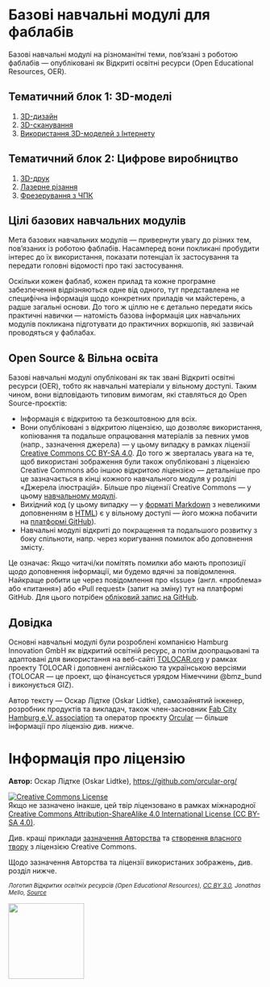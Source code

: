 # Базові навчальні модулі для фаблабів
Базові навчальні модулі на різноманітні теми, пов’язані з роботою фаблабів — опубліковані як Відкриті освітні ресурси (Open Educational Resources, OER).

## Тематичний блок 1: 3D-моделі

1. [3D-дизайн](../Basislernmodule/1_1_3D_design/UA_3D_дизайн.md)
2. [3D-сканування](../Basislernmodule/1_2_3D_scanning/UA_3D_сканування.md)
3. [Використання 3D-моделей з Інтернету](../Basislernmodule/1_3_Using_3D_models_from_the_internet/UA_Використання_3D-моделей_з_Інтернету.md)

## Тематичний блок 2: Цифрове виробництво

1. [3D-друк](../Basislernmodule/2_1_3D_printing/UA_3D_друк.md)
2. [Лазерне різання](../Basislernmodule/2_2_Laser_cutting/UA_Лазерне_різання.md)
3. [Фрезерування з ЧПК](../Basislernmodule/2_3_CNC_milling/UA_Фрезерування_з_ЧПК.md)

## Цілі базових навчальних модулів

Мета базових навчальних модулів — привернути увагу до різних тем, пов’язаних із роботою фаблабів. Насамперед вони покликані пробудити інтерес до їх використання, показати потенціал їх застосування та передати головні відомості про такі застосування.

Оскільки кожен фаблаб, кожен прилад та кожне програмне забезпечення відрізняються одне від одного, тут представлена не специфічна інформація щодо конкретних приладів чи майстерень, а радше загальні основи. До того ж ціллю не є детально передати якісь практичні навички — натомість базова інформація цих навчальних модулів покликана підготувати до практичних воркшопів, які зазвичай проводяться у фаблабах.


## Open Source & Вільна освіта

Базові навчальні модулі опубліковані як так звані Відкриті освітні ресурси (OER), тобто як навчальні матеріали у вільному доступі. Таким чином, вони відповідають типовим вимогам, які ставляться до Open Source-проєктів: 
- Інформація є відкритою та безкоштовною для всіх.
- Вони опубліковані з відкритою ліцензією, що дозволяє використання, копіювання та подальше опрацювання матеріалів за певних умов (напр., зазначення джерела) — у цьому випадку в рамках ліцензії [Creative Commons CC BY-SA 4.0](https://creativecommons.org/licenses/by-sa/4.0/). До того ж зверталась увага на те, щоб використані зображення були також опубліковані з ліцензією Creative Commons або іншою відкритою ліцензією — детальніше про це зазначається в кінці кожного навчального модуля у розділі «Джерела ілюстрацій». Більше про ліцензії Creative Commons — у цьому [навчальному модулі](Basislernmodule/1_3_Using_3D_models_from_the_internet/Verwendung_von_3D_Modellen_aus_dem_Internet.md).
- Вихідний код (у цьому випадку — у [форматі Markdown](https://de.wikipedia.org/wiki/Markdown) з невеликими доповненням в [HTML](https://de.wikipedia.org/wiki/Hypertext_Markup_Language)) є у вільному доступі — його можна побачити на [платформі GitHub](https://github.com/orcular-org/Basislernmodule-Fab-Labs)).
- Навчальні модулі відкриті до покращення та подальшого розвитку з боку спільноти, напр. через коригування помилок або доповнення змісту.

Це означає: Якщо читачі/ки помітять помилки або мають пропозиції щодо доповнення інформації, ми будемо вдячні за повідомлення. Найкраще робити це через повідомлення про «Issue» (англ. «проблема» або «питання») або «Pull request» (запит на зміну) тут на платформі GitHub. Для цього потрібен [обліковий запис на GitHub](https://github.com/signup).

## Довідка

Основні навчальні модулі були розроблені компанією Hamburg Innovation GmbH як відкритий освітній ресурс, а потім доопрацьовані та адаптовані для використання на веб-сайті [TOLOCAR.org](https://tolocar.org/en/) у рамках проекту TOLOCAR і доповнені англійською та українською версіями (TOLOCAR — це проект, що фінансується урядом Німеччини @bmz_bund і виконується GIZ).

Автор тексту — Оскар Лідтке (Oskar Lidtke), самозайнятий інженер, розробник продуктів та викладач, також член-засновник [Fab City Hamburg e.V. association](https://www.fabcity.hamburg/) та оператор проєкту [Orcular](https://www.orcular.org/) — більше інформації про ліцензію див. нижче.

# Інформація про ліцензію

**Автор:** Оскар Лідтке (Oskar Lidtke), https://github.com/orcular-org/

<a rel="license" href="http://creativecommons.org/licenses/by-sa/4.0/"><img alt="Creative Commons License" style="border-width:0" src="https://i.creativecommons.org/l/by-sa/4.0/88x31.png" /></a><br />Якщо не зазначено інакше, цей твір ліцензовано в рамках міжнародної <a rel="ліцензії" href="http://creativecommons.org/licenses/by-sa/4.0/">Creative Commons Attribution-ShareAlike 4.0 International License (CC BY-SA 4.0)</a>.

Див. кращі приклади [зазначення Авторства](https://wiki.creativecommons.org/wiki/Best_practices_for_attribution) та [створення власного твору](https://wiki.creativecommons.org/wiki/Marking_your_work_with_a_CC_license) з ліцензією Creative Commons.

Щодо зазначення Авторства та ліцензії використаних зображень, див. розділ нижче.

<p align="left">
<i> <sub> Логотип Відкритих освітніх ресурсів (Open Educational Resources), <a href="https://creativecommons.org/licenses/by/3.0/">CC BY 3.0</a>, Jonathas Mello, <a href="https://www.unesco.de/bildung/open-educational-resources">Source</a> </sub></i>
</p>

<p align="left">
<img height="150" src="Open_Educational_Resources_Logo.png">
</p>
